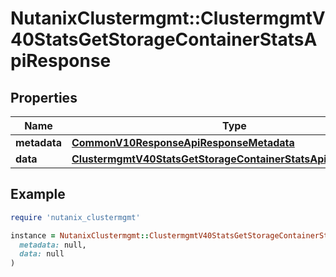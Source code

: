# NutanixClustermgmt::ClustermgmtV40StatsGetStorageContainerStatsApiResponse

## Properties

| Name | Type | Description | Notes |
| ---- | ---- | ----------- | ----- |
| **metadata** | [**CommonV10ResponseApiResponseMetadata**](CommonV10ResponseApiResponseMetadata.md) |  | [optional] |
| **data** | [**ClustermgmtV40StatsGetStorageContainerStatsApiResponseData**](ClustermgmtV40StatsGetStorageContainerStatsApiResponseData.md) |  | [optional] |

## Example

```ruby
require 'nutanix_clustermgmt'

instance = NutanixClustermgmt::ClustermgmtV40StatsGetStorageContainerStatsApiResponse.new(
  metadata: null,
  data: null
)
```

